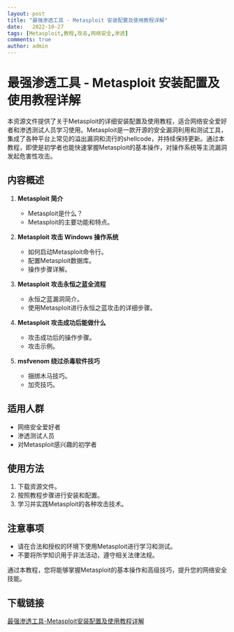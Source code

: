 ```yaml
---
layout: post
title: "最强渗透工具 - Metasploit 安装配置及使用教程详解"
date:   2022-10-27
tags: [Metasploit,教程,攻击,网络安全,渗透]
comments: true
author: admin
---
```

# 最强渗透工具 - Metasploit 安装配置及使用教程详解

本资源文件提供了关于Metasploit的详细安装配置及使用教程，适合网络安全爱好者和渗透测试人员学习使用。Metasploit是一款开源的安全漏洞利用和测试工具，集成了各种平台上常见的溢出漏洞和流行的shellcode，并持续保持更新。通过本教程，即使是初学者也能快速掌握Metasploit的基本操作，对操作系统等主流漏洞发起危害性攻击。

## 内容概述

1. **Metasploit 简介**  
   - Metasploit是什么？
   - Metasploit的主要功能和特点。

2. **Metasploit 攻击 Windows 操作系统**  
   - 如何启动Metasploit命令行。
   - 配置Metasploit数据库。
   - 操作步骤详解。

3. **Metasploit 攻击永恒之蓝全流程**  
   - 永恒之蓝漏洞简介。
   - 使用Metasploit进行永恒之蓝攻击的详细步骤。

4. **Metasploit 攻击成功后能做什么**  
   - 攻击成功后的操作步骤。
   - 攻击示例。

5. **msfvenom 绕过杀毒软件技巧**  
   - 捆绑木马技巧。
   - 加壳技巧。

## 适用人群

- 网络安全爱好者
- 渗透测试人员
- 对Metasploit感兴趣的初学者

## 使用方法

1. 下载资源文件。
2. 按照教程步骤进行安装和配置。
3. 学习并实践Metasploit的各种攻击技术。

## 注意事项

- 请在合法和授权的环境下使用Metasploit进行学习和测试。
- 不要将所学知识用于非法活动，遵守相关法律法规。

通过本教程，您将能够掌握Metasploit的基本操作和高级技巧，提升您的网络安全技能。

## 下载链接

[最强渗透工具-Metasploit安装配置及使用教程详解](https://pan.quark.cn/s/a3dca5356071)